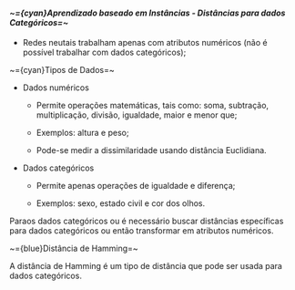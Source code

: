 
####      *~={cyan}Aprendizado baseado em Instâncias - Distâncias para dados Categóricos=~*


-  Redes neutais trabalham apenas com atributos numéricos (não é possível trabalhar com dados categóricos);

~={cyan}Tipos de Dados=~

-  Dados numéricos
	-  Permite operações matemáticas, tais como: soma, subtração, multiplicação, divisão, igualdade, maior e menor que;

	-  Exemplos: altura e peso;

	-  Pode-se medir a dissimilaridade usando distância Euclidiana.

-  Dados categóricos
	-  Permite apenas operações de igualdade e diferença;

	-  Exemplos: sexo, estado civil e cor dos olhos.

Paraos dados categóricos ou é necessário buscar distâncias específicas para dados categóricos ou então transformar em atributos numéricos.

~={blue}Distância de Hamming=~

A distância de Hamming é um tipo de distância que pode ser usada para dados categóricos.

